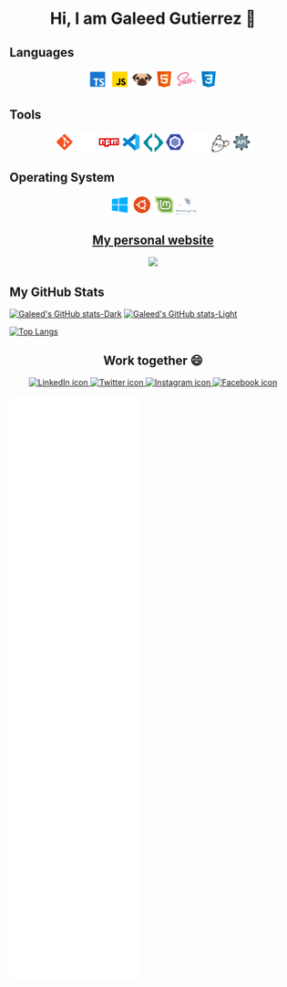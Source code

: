 <h1 align="center"> Hi, I am Galeed Gutierrez 👋 </h1>

<!-- I am frontend developer student, -->

## Languages

<div align="center">
    <code><img width="35px" src="./assets/languages/ts-icon.webp"></code>
    <code><img width="35px" src="./assets/languages/JavaScript-icon.webp"></code>
    <code><img width="35px" src="./assets/languages/pugjs-icon.webp"></code>
    <code><img width="35px" src="./assets/languages/html-icon.webp"></code>
    <code><img width="35px" src="./assets/languages/sass-icon.webp"></code>
    <code><img width="35px" src="./assets/languages/css-icon.webp"></code>
</div>

## Tools

<div align="center">
    <code><img width="35px" src="./assets/distributed-version-control/git-icon.webp"></code>
    <code><img width="35px" src="./assets/tools/github-white-icon.webp"></code>
    <code><img width="35px" src="./assets/package-manager/npm-icon.webp"></code>
    <code><img width="35px" src="./assets/tools/vscode-icon.webp"></code>
    <code><img width="35px" src="./assets/tools/codestram-icon.webp"></code>
    <code><img width="35px" src="./assets/tools/eslint-icon.webp"></code>
    <code><img width="35px" src="./assets/tools/stylelint-white-icon.svg"></code>
    <code><img width="35px" src="./assets/tools/editorconfig-icon.webp"></code>
    <code><img width="35px" src="./assets/languages/api-rest-icon.webp"></code>
</div>

## Operating System

<div align="center">
    <code><img width="35px" src="./assets/operating-system/windows-10-icon.webp"></code>
    <code><img width="35px" src="./assets/operating-system/ubuntu-icon.webp"></code>
    <code><img width="35px" src="./assets/operating-system/linux-mint-icon.webp"></code>
    <code><img width="35px" src="./assets/operating-system/huayra-linux-icon.webp"></code>
</div>

<h2 align="center"><a href="https://galeedgutierrez.com/">My personal website</a></h2>
<div align="center">
    <img src="./assets/personal-website/website.gif" with="800px">
</div>

## My GitHub Stats

[![Galeed's GitHub stats-Dark](https://github-readme-stats.vercel.app/api?username=galeedgutierrez&show_icons=true&theme=dark#gh-dark-mode-only)](https://github.com/galeedgutierrez/github-readme-stats#gh-dark-mode-only)
[![Galeed's GitHub stats-Light](https://github-readme-stats.vercel.app/api?username=galeedgutierrez&show_icons=true&theme=default#gh-light-mode-only)](https://github.com/galeedgutierrez/github-readme-stats#gh-light-mode-only)

[![Top Langs](https://github-readme-stats.vercel.app/api/top-langs/?username=galeedgutierrez&langs_count=6&hide=less,stylus,php,java,c++&layout=compact)](https://github.com/galeedgutierrez/github-readme-stats)

<h2 align="center"> Work together 😄 </h2>

<div align="center">
    <a href="https://www.linkedin.com/in/galeedgutierrez/">
        <img src="https://img.shields.io/badge/LinkedIn-0077B5?style=for-the-badge&logo=linkedin&logoColor=white" alt="LinkedIn icon">
    </a>
    <a href="https://twitter.com/GutierrezGaleed">
        <img src="https://img.shields.io/badge/Twitter-1DA1F2?style=for-the-badge&logo=twitter&logoColor=white" alt="Twitter icon">
    </a>
    <a href="https://www.instagram.com/galeedgutierrez/">
        <img src="https://img.shields.io/badge/Instagram-E4405F?style=for-the-badge&logo=instagram&logoColor=white" alt="Instagram icon">
    </a>
    <a href="https://www.facebook.com/GaleedGutierrez">
        <img src="https://img.shields.io/badge/Facebook-1877F2?style=for-the-badge&logo=facebook&logoColor=white" alt="Facebook icon">
    </a>
</div>

![Metrics](/github-metrics.svg)

